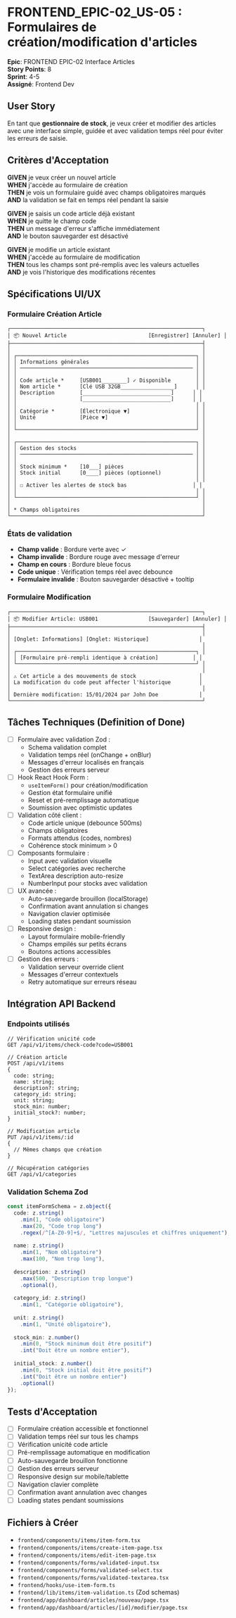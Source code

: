 # FRONTEND_EPIC-02_US-05 : Formulaires de création/modification d'articles

**Epic**: FRONTEND EPIC-02 Interface Articles  
**Story Points**: 8  
**Sprint**: 4-5  
**Assigné**: Frontend Dev  

## User Story

En tant que **gestionnaire de stock**, je veux créer et modifier des articles avec une interface simple, guidée et avec validation temps réel pour éviter les erreurs de saisie.

## Critères d'Acceptation

**GIVEN** je veux créer un nouvel article  
**WHEN** j'accède au formulaire de création  
**THEN** je vois un formulaire guidé avec champs obligatoires marqués  
**AND** la validation se fait en temps réel pendant la saisie  

**GIVEN** je saisis un code article déjà existant  
**WHEN** je quitte le champ code  
**THEN** un message d'erreur s'affiche immédiatement  
**AND** le bouton sauvegarder est désactivé  

**GIVEN** je modifie un article existant  
**WHEN** j'accède au formulaire de modification  
**THEN** tous les champs sont pré-remplis avec les valeurs actuelles  
**AND** je vois l'historique des modifications récentes  

## Spécifications UI/UX

### Formulaire Création Article
```
┌─────────────────────────────────────────────────────────────┐
│ 📦 Nouvel Article                          [Enregistrer] [Annuler] │
├─────────────────────────────────────────────────────────────┤
│                                                             │
│ ┌─────────────────────────────────────────────────────────┐ │
│ │ Informations générales                                  │ │
│ │ ─────────────────────────────────────────────────────── │ │
│ │                                                         │ │
│ │ Code article *     [USB001________] ✓ Disponible        │ │
│ │ Nom article *      [Clé USB 32GB_________________]      │ │
│ │ Description        [____________________________]      │ │
│ │                    [____________________________]      │ │
│ │                                                         │ │
│ │ Catégorie *        [Électronique ▼]                     │ │
│ │ Unité              [Pièce ▼]                            │ │
│ │                                                         │ │
│ └─────────────────────────────────────────────────────────┘ │
│                                                             │
│ ┌─────────────────────────────────────────────────────────┐ │
│ │ Gestion des stocks                                      │ │
│ │ ─────────────────────────────────────────────────────── │ │
│ │                                                         │ │
│ │ Stock minimum *    [10___] pièces                       │ │
│ │ Stock initial      [0____] pièces (optionnel)           │ │
│ │                                                         │ │
│ │ ☐ Activer les alertes de stock bas                     │ │
│ │                                                         │ │
│ └─────────────────────────────────────────────────────────┘ │
│                                                             │
│ * Champs obligatoires                                       │
└─────────────────────────────────────────────────────────────┘
```

### États de validation
- **Champ valide** : Bordure verte avec ✓
- **Champ invalide** : Bordure rouge avec message d'erreur
- **Champ en cours** : Bordure bleue focus
- **Code unique** : Vérification temps réel avec debounce
- **Formulaire invalide** : Bouton sauvegarder désactivé + tooltip

### Formulaire Modification
```
┌─────────────────────────────────────────────────────────────┐
│ 📦 Modifier Article: USB001                [Sauvegarder] [Annuler] │
├─────────────────────────────────────────────────────────────┤
│                                                             │
│ [Onglet: Informations] [Onglet: Historique]                │
│                                                             │
│ ┌─────────────────────────────────────────────────────────┐ │
│ │ [Formulaire pré-rempli identique à création]           │ │
│ └─────────────────────────────────────────────────────────┘ │
│                                                             │
│ ⚠️ Cet article a des mouvements de stock                    │
│ La modification du code peut affecter l'historique         │
│                                                             │
│ Dernière modification: 15/01/2024 par John Doe             │
└─────────────────────────────────────────────────────────────┘
```

## Tâches Techniques (Definition of Done)

- [ ] Formulaire avec validation Zod :
  - Schema validation complet
  - Validation temps réel (onChange + onBlur)
  - Messages d'erreur localisés en français
  - Gestion des erreurs serveur
- [ ] Hook React Hook Form :
  - `useItemForm()` pour création/modification
  - Gestion état formulaire unifié
  - Reset et pré-remplissage automatique
  - Soumission avec optimistic updates
- [ ] Validation côté client :
  - Code article unique (debounce 500ms)
  - Champs obligatoires
  - Formats attendus (codes, nombres)
  - Cohérence stock minimum > 0
- [ ] Composants formulaire :
  - Input avec validation visuelle
  - Select catégories avec recherche
  - TextArea description auto-resize
  - NumberInput pour stocks avec validation
- [ ] UX avancée :
  - Auto-sauvegarde brouillon (localStorage)
  - Confirmation avant annulation si changes
  - Navigation clavier optimisée
  - Loading states pendant soumission
- [ ] Responsive design :
  - Layout formulaire mobile-friendly
  - Champs empilés sur petits écrans
  - Boutons actions accessibles
- [ ] Gestion des erreurs :
  - Validation serveur override client
  - Messages d'erreur contextuels
  - Retry automatique sur erreurs réseau

## Intégration API Backend

### Endpoints utilisés
```
// Vérification unicité code
GET /api/v1/items/check-code?code=USB001

// Création article
POST /api/v1/items
{
  code: string;
  name: string;
  description?: string;
  category_id: string;
  unit: string;
  stock_min: number;
  initial_stock?: number;
}

// Modification article
PUT /api/v1/items/:id
{
  // Mêmes champs que création
}

// Récupération catégories
GET /api/v1/categories
```

### Validation Schema Zod
```typescript
const itemFormSchema = z.object({
  code: z.string()
    .min(1, "Code obligatoire")
    .max(20, "Code trop long")
    .regex(/^[A-Z0-9]+$/, "Lettres majuscules et chiffres uniquement"),
    
  name: z.string()
    .min(1, "Nom obligatoire")
    .max(100, "Nom trop long"),
    
  description: z.string()
    .max(500, "Description trop longue")
    .optional(),
    
  category_id: z.string()
    .min(1, "Catégorie obligatoire"),
    
  unit: z.string()
    .min(1, "Unité obligatoire"),
    
  stock_min: z.number()
    .min(0, "Stock minimum doit être positif")
    .int("Doit être un nombre entier"),
    
  initial_stock: z.number()
    .min(0, "Stock initial doit être positif")
    .int("Doit être un nombre entier")
    .optional()
});
```

## Tests d'Acceptation

- [ ] Formulaire création accessible et fonctionnel
- [ ] Validation temps réel sur tous les champs
- [ ] Vérification unicité code article
- [ ] Pré-remplissage automatique en modification
- [ ] Auto-sauvegarde brouillon fonctionne
- [ ] Gestion des erreurs serveur
- [ ] Responsive design sur mobile/tablette
- [ ] Navigation clavier complète
- [ ] Confirmation avant annulation avec changes
- [ ] Loading states pendant soumissions

## Fichiers à Créer

- `frontend/components/items/item-form.tsx`
- `frontend/components/items/create-item-page.tsx`
- `frontend/components/items/edit-item-page.tsx`
- `frontend/components/forms/validated-input.tsx`
- `frontend/components/forms/validated-select.tsx`
- `frontend/components/forms/validated-textarea.tsx`
- `frontend/hooks/use-item-form.ts`
- `frontend/lib/items/item-validation.ts` (Zod schemas)
- `frontend/app/dashboard/articles/nouveau/page.tsx`
- `frontend/app/dashboard/articles/[id]/modifier/page.tsx`